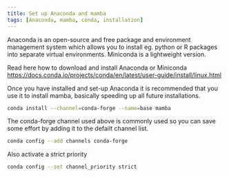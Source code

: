 ```yaml
---
title: Set up Anaconda and mamba
tags: [Anaconda, mamba, conda, installation]
---
```


Anaconda is an open-source and free package and environment management system which allows you to install eg. python or R packages into separate virtual environments. Miniconda is a lightweight version.

Read here how to download and install Anaconda or Miniconda
https://docs.conda.io/projects/conda/en/latest/user-guide/install/linux.html

Once you have installed and set-up Anaconda it is recommended that you use it to install mamba, basically speeding up all future installations.

```bash
conda install --channel=conda-forge --name=base mamba
```

The conda-forge channel used above is commonly used so you can save some effort by adding it to the defailt channel list.

```bash
conda config --add channels conda-forge
```

Also activate a strict priority

```bash
conda config --set channel_priority strict
```

